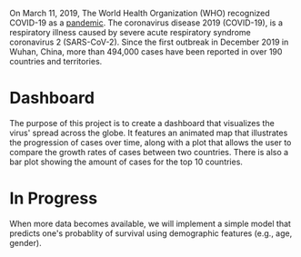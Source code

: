 On March 11, 2019, The World Health Organization (WHO) recognized COVID-19 as a [pandemic](https://en.wikipedia.org/wiki/2019%E2%80%9320_coronavirus_pandemic). The coronavirus disease 2019 (COVID-19), is a respiratory illness caused by severe acute respiratory syndrome coronavirus 2 (SARS-CoV-2). Since the first outbreak in December 2019 in Wuhan, China, more than 494,000 cases have been reported in over 190 countries and territories.

# Dashboard

The purpose of this project is to create a dashboard that visualizes the virus' spread across the globe. It features an animated map that illustrates the progression of cases over time, along with a plot that allows the user to compare the growth rates of cases between two countries. There is also a bar plot showing the amount of cases for the top 10 countries.

# In Progress

When more data becomes available, we will implement a simple model that predicts one's probablity of survival using demographic features (e.g., age, gender).

